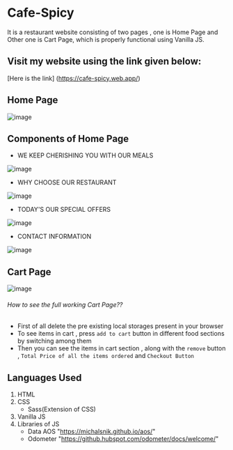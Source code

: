 # Cafe-Spicy
 It is a restaurant website consisting of two pages , one is Home Page and Other one is Cart Page, which is properly functional using  Vanilla JS.
 
 
 ## Visit my website using the link given below:
 
 [Here is the link] (https://cafe-spicy.web.app/)
 
## **Home Page**

![image](https://user-images.githubusercontent.com/61842882/117334370-8b0c0100-aeb7-11eb-8794-4c9fafa78ba9.png)



## Components of Home Page

 - WE KEEP CHERISHING YOU WITH OUR MEALS
 
 ![image](https://user-images.githubusercontent.com/61842882/117337485-0c18c780-aebb-11eb-873b-4ccb93ef3b6d.png)

 - WHY CHOOSE OUR RESTAURANT
 
 ![image](https://user-images.githubusercontent.com/61842882/117337522-176bf300-aebb-11eb-91a4-c0536226deb4.png)

- TODAY'S OUR SPECIAL OFFERS

![image](https://user-images.githubusercontent.com/61842882/117337551-205cc480-aebb-11eb-9ea9-f21ff5098d83.png)

- CONTACT INFORMATION

![image](https://user-images.githubusercontent.com/61842882/117337570-26eb3c00-aebb-11eb-8ffa-681e371087fe.png)





## **Cart Page**

![image](https://user-images.githubusercontent.com/61842882/117335775-23ef4c00-aeb9-11eb-81d5-2d12fb986dad.png)




###### How to see the full working Cart Page??

- First of all delete the pre existing local storages present in your browser
- To see items in cart , press `add to cart` button in different food sections by switching among them
- Then you can see the items in cart section , along with the `remove` button , `Total Price of all the items ordered` and `Checkout Button`


## **Languages Used**
1. HTML
2. CSS
   - Sass(Extension of CSS)
3. Vanilla JS
4. Libraries of JS
   - Data AOS "https://michalsnik.github.io/aos/"
   - Odometer "https://github.hubspot.com/odometer/docs/welcome/"
  


